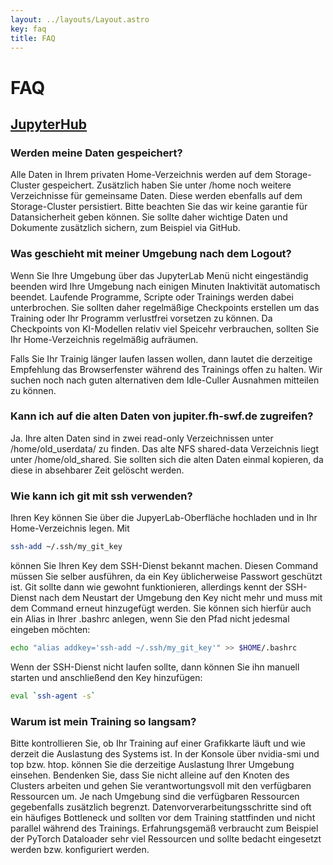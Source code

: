 ```yaml
---
layout: ../layouts/Layout.astro
key: faq
title: FAQ
---
```

# FAQ

## [JupyterHub](https://www.ki.fh-swf.de/jupyterhub)

### Werden meine Daten gespeichert?

Alle Daten in Ihrem privaten Home-Verzeichnis werden auf dem Storage-Cluster gespeichert. Zusätzlich haben Sie unter /home noch weitere Verzeichnisse für gemeinsame Daten. Diese werden ebenfalls auf dem Storage-Cluster persistiert. Bitte beachten Sie das wir keine garantie für Datansicherheit geben können. Sie sollte daher wichtige Daten und Dokumente zusätzlich sichern, zum Beispiel via GitHub.

### Was geschieht mit meiner Umgebung nach dem Logout?

Wenn Sie Ihre Umgebung über das JupyterLab Menü nicht eingeständig beenden wird Ihre Umgebung nach einigen Minuten Inaktivität automatisch beendet.
Laufende Programme, Scripte oder Trainings werden dabei unterbrochen. Sie sollten daher regelmäßige Checkpoints erstellen um das Training oder Ihr Programm verlustfrei vorsetzen zu können. Da Checkpoints von KI-Modellen relativ viel Speicehr verbrauchen, sollten Sie Ihr Home-Verzeichnis regelmäßig aufräumen.

Falls Sie Ihr Trainig länger laufen lassen wollen, dann lautet die derzeitige Empfehlung das Browserfenster während des Trainings offen zu halten.
Wir suchen noch nach guten alternativen dem Idle-Culler Ausnahmen mitteilen zu können.

### Kann ich auf die alten Daten von jupiter.fh-swf.de zugreifen?

Ja.
Ihre alten Daten sind in zwei read-only Verzeichnissen unter /home/old_userdata/ zu finden.
Das alte NFS shared-data Verzeichnis liegt unter /home/old_shared. Sie sollten sich die alten Daten einmal kopieren, da diese in absehbarer Zeit gelöscht werden.

### Wie kann ich git mit ssh verwenden?

Ihren Key können Sie über die JupyerLab-Oberfläche hochladen und in Ihr Home-Verzeichnis legen. Mit
```bash
ssh-add ~/.ssh/my_git_key
```
können Sie Ihren Key dem SSH-Dienst bekannt machen. Diesen Command müssen Sie selber ausführen, da ein Key üblicherweise Passwort geschützt ist.
Git sollte dann wie gewohnt funktionieren, allerdings kennt der SSH-Dienst nach dem Neustart der Umgebung den Key nicht mehr und muss mit dem Command erneut hinzugefügt werden. Sie können sich hierfür auch ein Alias in Ihrer .bashrc anlegen, wenn Sie den Pfad nicht jedesmal eingeben möchten:
```bash
echo "alias addkey='ssh-add ~/.ssh/my_git_key'" >> $HOME/.bashrc
```
Wenn der SSH-Dienst nicht laufen sollte, dann können Sie ihn manuell starten und anschließend den Key hinzufügen: 

```bash
eval `ssh-agent -s`
```

### Warum ist mein Training so langsam?

Bitte kontrollieren Sie, ob Ihr Training auf einer Grafikkarte läuft und wie derzeit die Auslastung des Systems ist.
In der Konsole über nvidia-smi und top bzw. htop. können Sie die derzeitige Auslastung Ihrer Umgebung einsehen.
Bendenken Sie, dass Sie nicht alleine auf den Knoten des Clusters arbeiten und gehen Sie verantwortungsvoll mit den verfügbaren Ressourcen um. 
Je nach Umgebung sind die verfügbaren Ressourcen gegebenfalls zusätzlich begrenzt. Datenvorverarbeitungsschritte sind oft ein häufiges Bottleneck und sollten vor dem Training stattfinden und nicht parallel während des Trainings. Erfahrungsgemäß verbraucht zum Beispiel der PyTorch Dataloader sehr viel Ressourcen und sollte bedacht eingesetzt werden bzw. konfiguriert werden.
</br>